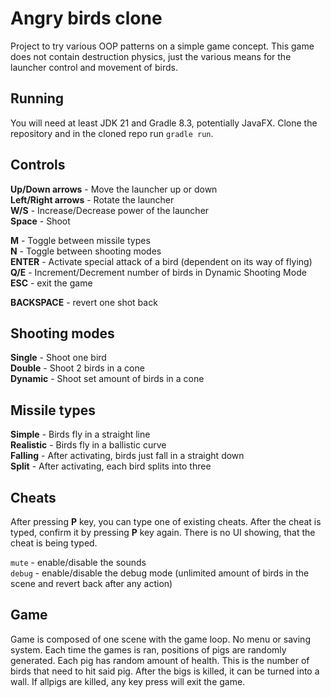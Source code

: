 # Angry birds clone
Project to try various OOP patterns on a simple game concept. This game does not contain destruction physics, just the various means for the launcher control and movement of birds.


## Running

You will need at least JDK 21 and Gradle 8.3, potentially JavaFX.
Clone the repository and in the cloned repo run `gradle run`.


## Controls
**Up/Down arrows** - Move the launcher up or down\
**Left/Right arrows** - Rotate the launcher\
**W/S** - Increase/Decrease power of the launcher\
**Space** - Shoot

**M** - Toggle between missile types\
**N** - Toggle between shooting modes\
**ENTER** - Activate special attack of a bird (dependent on its way of flying)\
**Q/E** - Increment/Decrement number of birds in Dynamic Shooting Mode\
**ESC** - exit the game

**BACKSPACE** - revert one shot back



## Shooting modes
**Single** - Shoot one bird \
**Double** - Shoot 2 birds in a cone \
**Dynamic** - Shoot set amount of birds in a cone


## Missile types
**Simple** - Birds fly in a straight line\
**Realistic** - Birds fly in a ballistic curve\
**Falling** - After activating, birds just fall in a straight down\
**Split** - After activating, each bird splits into three


## Cheats
After pressing **P** key, you can type one of existing cheats. After the cheat is typed, confirm it by pressing **P** key again.
There is no UI showing, that the cheat is being typed.

`mute` - enable/disable the sounds\
`debug` - enable/disable the debug mode (unlimited amount of birds in the scene and revert back after any action)


## Game
Game is composed of one scene with the game loop. No menu or saving system. Each time the games is ran, positions of pigs are randomly generated.
Each pig has random amount of health. This is the number of birds that need to hit said pig. After the bigs is killed, it can be turned into a wall. If allpigs are killed, any key press will exit the game.